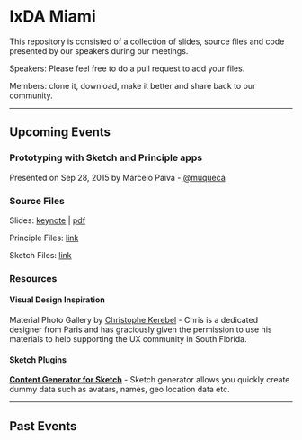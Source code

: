 # IxDA Miami

This repository is consisted of a collection of slides, source files and code presented by our speakers during our meetings.

Speakers: Please feel free to do a pull request to add your files.

Members: clone it, download, make it better and share back to our community.

----

## Upcoming Events

### Prototyping with Sketch and Principle apps
Presented on Sep 28, 2015 by Marcelo Paiva - [@muqueca](https://twitter.com/muqueca)

### Source Files

Slides: [keynote](#) | [pdf](#)

Principle Files: [link](#)

Sketch Files: [link](#)

### Resources

#### Visual Design Inspiration
Material Photo Gallery by [Christophe Kerebel](https://dribbble.com/shots/2261972-Material-Photo-Gallery-Principle) - Chris is a dedicated designer from Paris and has graciously given the permission to use his materials to help supporting the UX community in South Florida.

#### Sketch Plugins

__[Content Generator for Sketch](https://github.com/timuric/Content-generator-sketch-plugin)__ - Sketch generator allows you quickly create dummy data such as avatars, names, geo location data etc.

----

## Past Events
